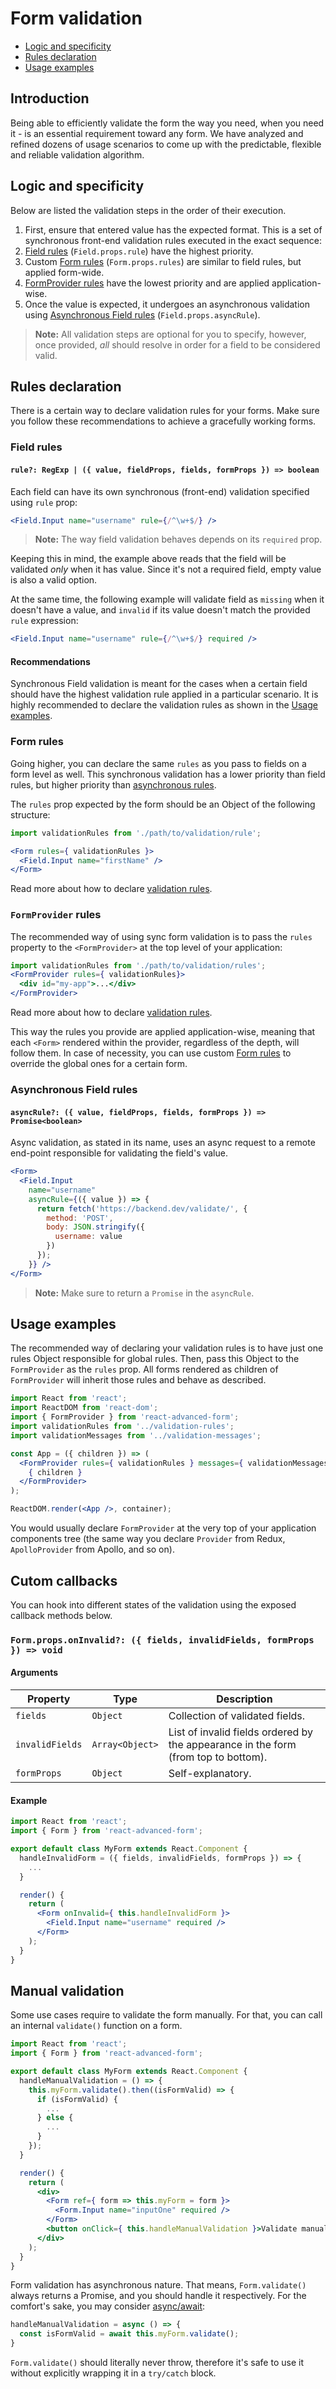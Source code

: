 # Form validation
* [Logic and specificity](#logic-and-specificity)
* [Rules declaration](#rules-declaration)
* [Usage examples](#usage-examples)

## Introduction
Being able to efficiently validate the form the way you need, when you need it - is an essential requirement toward any form. We have analyzed and refined dozens of usage scenarios to come up with the predictable, flexible and reliable validation algorithm.

## Logic and specificity
Below are listed the validation steps in the order of their execution.

1. First, ensure that entered value has the expected format. This is a set of synchronous front-end validation rules executed in the exact sequence:
  1. [Field rules](#field-rules) (`Field.props.rule`) have the highest priority.
  2. Custom [Form rules](#form-rules) (`Form.props.rules`) are similar to field rules, but applied form-wide.
  3. [FormProvider rules]() have the lowest priority and are applied application-wise.
2. Once the value is expected, it undergoes an asynchronous validation using [Asynchronous Field rules](#asynchronous-field-rules) (`Field.props.asyncRule`).

> **Note:** All validation steps are optional for you to specify, however, once provided, *all* should resolve in order for a field to be considered valid.

## Rules declaration
There is a certain way to declare validation rules for your forms. Make sure you follow these recommendations to achieve a gracefully working forms.

### Field rules
#### `rule?: RegExp | ({ value, fieldProps, fields, formProps }) => boolean`
Each field can have its own synchronous (front-end) validation specified using `rule` prop:
```jsx
<Field.Input name="username" rule={/^\w+$/} />
```
> **Note:** The way field validation behaves depends on its `required` prop.

Keeping this in mind, the example above reads that the field will be validated *only* when it has value. Since it's not a required field, empty value is also a valid option.

At the same time, the following example will validate field as `missing` when it doesn't have a value, and `invalid` if its value doesn't match the provided `rule` expression:
```jsx
<Field.Input name="username" rule={/^\w+$/} required />
```

#### Recommendations
Synchronous Field validation is meant for the cases when a certain field should have the highest validation rule applied in a particular scenario. It is highly recommended to declare the validation rules as shown in the [Usage examples](#usage-examples).

### Form rules
Going higher, you can declare the same `rules` as you pass to fields on a form level as well. This synchronous validation has a lower priority than field rules, but higher priority than [asynchronous rules](#asynchronous-field-rules).

The `rules` prop expected by the form should be an Object of the following structure:
```jsx
import validationRules from './path/to/validation/rule';

<Form rules={ validationRules }>
  <Field.Input name="firstName" />
</Form>
```
Read more about how to declare [validation rules](./validation-rules.md).

### `FormProvider` rules
The recommended way of using sync form validation is to pass the `rules` property to the `<FormProvider>` at the top level of your application:
```jsx
import validationRules from './path/to/validation/rules';
<FormProvider rules={ validationRules}>
  <div id="my-app">...</div>
</FormProvider>
```
Read more about how to declare [validation rules](./validation-rules.md).

This way the rules you provide are applied application-wise, meaning that each `<Form>` rendered within the provider, regardless of the depth, will follow them. In case of necessity, you can use custom [Form rules](#form-rules) to override the global ones for a certain form.

### Asynchronous Field rules
#### `asyncRule?: ({ value, fieldProps, fields, formProps }) => Promise<boolean>`
Async validation, as stated in its name, uses an async request to a remote end-point responsible for validating the field's value.

```jsx
<Form>
  <Field.Input
    name="username"
    asyncRule={({ value }) => {
      return fetch('https://backend.dev/validate/', {
        method: 'POST',
        body: JSON.stringify({
          username: value
        })
      });
    }} />
</Form>
```
> **Note:** Make sure to return a `Promise` in the `asyncRule`.

## Usage examples
The recommended way of declaring your validation rules is to have just one rules Object responsible for global rules. Then, pass this Object to the `FormProvider` as the `rules` prop. All forms rendered as children of `FormProvider` will inherit those rules and behave as described.

```jsx
import React from 'react';
import ReactDOM from 'react-dom';
import { FormProvider } from 'react-advanced-form';
import validationRules from '../validation-rules';
import validationMessages from '../validation-messages';

const App = ({ children }) => (
  <FormProvider rules={ validationRules } messages={ validationMessages }>
    { children }
  </FormProvider>
);

ReactDOM.render(<App />, container);
```

You would usually declare `FormProvider` at the very top of your application components tree (the same way you declare `Provider` from Redux, `ApolloProvider` from Apollo, and so on).

## Cutom callbacks
You can hook into different states of the validation using the exposed callback methods below.

### `Form.props.onInvalid?: ({ fields, invalidFields, formProps }) => void`

#### Arguments
| Property | Type | Description |
| -------- | ---- | ----------- |
| `fields` | `Object` | Collection of validated fields. |
| `invalidFields` | `Array<Object>` | List of invalid fields ordered by the appearance in the form (from top to bottom). |
| `formProps` | `Object` | Self-explanatory. |

#### Example
```jsx
import React from 'react';
import { Form } from 'react-advanced-form';

export default class MyForm extends React.Component {
  handleInvalidForm = ({ fields, invalidFields, formProps }) => {
    ...
  }

  render() {
    return (
      <Form onInvalid={ this.handleInvalidForm }>
        <Field.Input name="username" required />
      </Form>
    );
  }
}
```

## Manual validation
Some use cases require to validate the form manually. For that, you can call an internal `validate()` function on a form.

```jsx
import React from 'react';
import { Form } from 'react-advanced-form';

export default class MyForm extends React.Component {
  handleManualValidation = () => {
    this.myForm.validate().then((isFormValid) => {
      if (isFormValid) {
        ...
      } else {
        ...
      }
    });
  }

  render() {
    return (
      <div>
        <Form ref={ form => this.myForm = form }>
          <Form.Input name="inputOne" required />
        </Form>
        <button onClick={ this.handleManualValidation }>Validate manually</button>
      </div>
    );
  }
}
```

Form validation has asynchronous nature. That means, `Form.validate()` always returns a Promise, and you should handle it respectively. For the comfort's sake, you may consider [async/await](https://developer.mozilla.org/en-US/docs/Web/JavaScript/Reference/Statements/async_function):
```jsx
handleManualValidation = async () => {
  const isFormValid = await this.myForm.validate();
}
```
`Form.validate()` should literally never throw, therefore it's safe to use it without explicitly wrapping it in a `try/catch` block.
